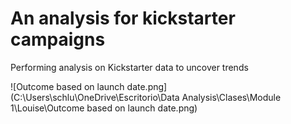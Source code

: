 # An analysis for kickstarter campaigns
Performing analysis on Kickstarter data to uncover trends


![Outcome based on launch date.png](C:\Users\schlu\OneDrive\Escritorio\Data Analysis\Clases\Module 1\Louise\Outcome based on launch date.png)
